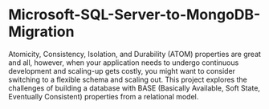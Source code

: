 # Microsoft-SQL-Server-to-MongoDB-Migration
Atomicity, Consistency, Isolation, and Durability (ATOM) properties are great and all, however, when your application needs to undergo continuous development and scaling-up gets costly, you might want to consider switching to a flexible schema and scaling out. This project explores the challenges of building a database with BASE (Basically Available, Soft State, Eventually Consistent) properties from a relational model.
